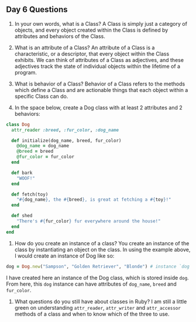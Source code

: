 ## Day 6 Questions

1. In your own words, what is a Class?
A Class is simply just a category of objects, and every object created within the Class is defined by attributes and behaviors of the Class.

1. What is an attribute of a Class?
An attribute of a Class is a characteristic, or a descriptor, that every object within the Class exhibits. We can think of attributes of a Class as adjectives, and these adjectives track the state of individual objects within the lifetime of a program.

1. What is behavior of a Class?
Behavior of a Class refers to the methods which define a Class and are actionable things that each object within a specific Class can do.

1. In the space below, create a Dog class with at least 2 attributes and 2 behaviors:
```ruby
class Dog
  attr_reader :breed, :fur_color, :dog_name

  def initialize(dog_name, breed, fur_color)
    @dog_name = dog_name
    @breed = breed
    @fur_color = fur_color
  end

  def bark
    "WOOF!"
  end

  def fetch(toy)
    "#{dog_name}, the #{breed}, is great at fetching a #{toy}!"
  end

  def shed
    "There's #{fur_color} fur everywhere around the house!"
  end
end
```

1. How do you create an instance of a class?
You create an instance of the class by instantiating an object on the class. In using the example above, I would create an instance of Dog like so:

```ruby
dog = Dog.new("Sampson", "Golden Retriever", "Blonde") # instance `dog` can have attributes of dog_name, breed, and fur_color belonging to the class Dog.
```
I have created here an instance of the Dog class, which is stored inside `dog`. From here, this `dog` instance can have attributes of `dog_name`, `breed` and `fur_color`.

1. What questions do you still have about classes in Ruby?
I am still a little green on understanding `attr_reader`, `attr_writer` and `attr_accessor` methods of a class and when to know which of the three to use.   
